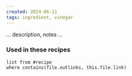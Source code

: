 ```yaml
---
created: 2024-06-11
tags: ingredient, vinegar
---
```



… description, notes …

### Used in these recipes

```dataview
list from #recipe
where contains(file.outlinks, this.file.link)
```